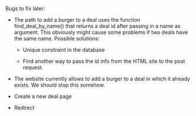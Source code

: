 Bugs to fix later:

- The path to add a burger to a deal uses the function find_deal_by_name() that returns a deal id after passing in a name as argument. This obviously might cause some problems if two deals have the same name.
Possible solutions:

  - Unique constraint in the database

  - Find another way to pass the id info from the HTML site to the post request.


- The website currently allows to add a burger to a deal in which it already exists. We should stop this somehow.

- Create a new deal page
- Redirect 
